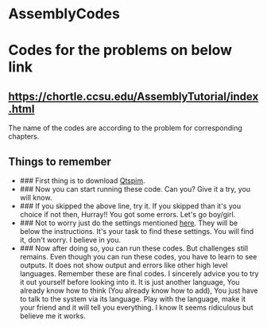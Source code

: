 # AssemblyCodes
# Codes for the problems on below link
## https://chortle.ccsu.edu/AssemblyTutorial/index.html
The name of the codes are according to the problem for corresponding chapters.

## Things to remember
<ul>
  
<li>### First thing is to download <a href="https://sourceforge.net/projects/spimsimulator/files/" target="_blank">Qtspim</a>.</li>
  <li>### Now you can start running these code. Can you? Give it a try, you will know. </li>
<li>### If you skipped the above line, try it. If you skipped than it's you choice if not then, Hurray!! You got some errors. Let's go boy/girl. </li>
<li>### Not to worry just do the settings mentioned <a href="https://chortle.ccsu.edu/AssemblyTutorial/Chapter-14/ass14programs.html" target="_blank">here</a>. They will be below the instructions. It's your task to find these settings. You will find it, don't worry. I believe in you.</li>
<li>### Now after doing so, you can run these codes. But challenges still remains. Even though you can run these codes, you have to learn to see outputs. It does not show output and errors like other high level languages. Remember these are final codes. I sincerely advice you to try it out yourself before looking into it. It is just another language, You already know how to think (You already know how to add), You just have to talk to the system via its language. Play with the language, make it your friend and it will tell you everything. I know It seems ridiculous but believe me it works.</li>
</ul>
